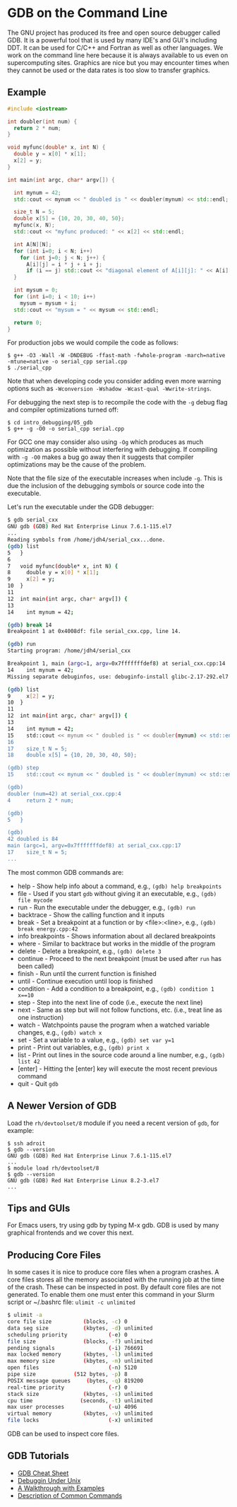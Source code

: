 # GDB on the Command Line

The GNU project has produced its free and open source debugger called GDB. It is a powerful tool that is used by many IDE's
and GUI's including DDT. It can be used for C/C++ and Fortran as well as other languages. We work on the command line here because it is always available to us even on supercomputing sites. Graphics are nice but you may encounter times when they cannot be used or the data rates is too slow to transfer graphics.

## Example

```c++
#include <iostream>

int doubler(int num) {
  return 2 * num;
}

void myfunc(double* x, int N) {
  double y = x[0] * x[1];
  x[2] = y;
}

int main(int argc, char* argv[]) {

  int mynum = 42;
  std::cout << mynum << " doubled is " << doubler(mynum) << std::endl;

  size_t N = 5;
  double x[5] = {10, 20, 30, 40, 50};
  myfunc(x, N);
  std::cout << "myfunc produced: " << x[2] << std::endl;

  int A[N][N];
  for (int i=0; i < N; i++)
    for (int j=0; j < N; j++) {
      A[i][j] = i * j + i + j;
      if (i == j) std::cout << "diagonal element of A[i][j]: " << A[i][j] << std::endl;
  }

  int mysum = 0;
  for (int i=0; i < 10; i++)
    mysum = mysum + i;
  std::cout << "mysum = " << mysum << std::endl;

  return 0;
}
```

For production jobs we would compile the code as follows:

```
$ g++ -O3 -Wall -W -DNDEBUG -ffast-math -fwhole-program -march=native -mtune=native -o serial_cpp serial.cpp
$ ./serial_cpp
```

Note that when developing code you consider adding even more warning options such as `-Wconversion -Wshadow -Wcast-qual -Wwrite-strings`.

For debugging the next step is to recompile the code with the `-g` debug flag and compiler optimizations turned off:

```
$ cd intro_debugging/05_gdb
$ g++ -g -O0 -o serial_cpp serial.cpp
```

For GCC one may consider also using `-Og` which produces as much optimization as possible without interfering with debugging. If compiling with `-g -O0` makes a bug go away then it suggests that compiler optimizations may be the cause of the problem.

Note that the file size of the executable increases when include `-g`. This is due the inclusion of the debugging symbols or source code into the executable.

Let's run the executable under the GDB debugger:

```bash
$ gdb serial_cxx
GNU gdb (GDB) Red Hat Enterprise Linux 7.6.1-115.el7
...
Reading symbols from /home/jdh4/serial_cxx...done.
(gdb) list
5	}
6	
7	void myfunc(double* x, int N) {
8	  double y = x[0] * x[1];
9	  x[2] = y;
10	}
11	
12	int main(int argc, char* argv[]) {
13	
14	  int mynum = 42;

(gdb) break 14
Breakpoint 1 at 0x4008df: file serial_cxx.cpp, line 14.

(gdb) run
Starting program: /home/jdh4/serial_cxx 

Breakpoint 1, main (argc=1, argv=0x7fffffffdef8) at serial_cxx.cpp:14
14	  int mynum = 42;
Missing separate debuginfos, use: debuginfo-install glibc-2.17-292.el7.x86_64 libgcc-4.8.5-39.el7.x86_64 libstdc++-4.8.5-39.el7.x86_64

(gdb) list
9	  x[2] = y;
10	}
11	
12	int main(int argc, char* argv[]) {
13	
14	  int mynum = 42;
15	  std::cout << mynum << " doubled is " << doubler(mynum) << std::endl;
16	
17	  size_t N = 5;
18	  double x[5] = {10, 20, 30, 40, 50};

(gdb) step
15	  std::cout << mynum << " doubled is " << doubler(mynum) << std::endl;

(gdb) 
doubler (num=42) at serial_cxx.cpp:4
4	  return 2 * num;

(gdb) 
5	}

(gdb) 
42 doubled is 84
main (argc=1, argv=0x7fffffffdef8) at serial_cxx.cpp:17
17	  size_t N = 5;
...
```

The most common GDB commands are:

+ help - Show help info about a command, e.g., `(gdb) help breakpoints`
+ file - Used if you start `gdb` without giving it an executable, e.g., `(gdb) file mycode`
+ run - Run the executable under the debugger, e.g., `(gdb) run`
+ backtrace - Show the calling function and it inputs
+ break - Set a breakpoint at a function or by &lt;file&gt;:&lt;line&gt;, e.g., `(gdb) break energy.cpp:42`
+ info breakpoints - Shows information about all declared breakpoints
+ where - Similar to backtrace but works in the middle of the program
+ delete - Delete a breakpoint, e.g., `(gdb) delete 3`
+ continue - Proceed to the next breakpoint (must be used after `run` has been called)
+ finish - Run until the current function is finished
+ until - Continue execution until loop is finished
+ condition - Add a condition to a breakpoint, e.g., `(gdb) condition 1 x==10`
+ step - Step into the next line of code (i.e., execute the next line)
+ next - Same as step but will not follow functions, etc. (i.e., treat line as one instruction)
+ watch - Watchpoints pause the program when a watched variable changes, e.g., `(gdb) watch x`
+ set - Set a variable to a value, e.g., `(gdb) set var y=1`
+ print - Print out variables, e.g., `(gdb) print x`
+ list - Print out lines in the source code around a line number, e.g., `(gdb) list 42`
+ [enter] - Hitting the [enter] key will execute the most recent previous command
+ quit - Quit `gdb`

## A Newer Version of GDB

Load the `rh/devtoolset/8` module if you need a recent version of `gdb`, for example:

```
$ ssh adroit
$ gdb --version
GNU gdb (GDB) Red Hat Enterprise Linux 7.6.1-115.el7
...
$ module load rh/devtoolset/8
$ gdb --version
GNU gdb (GDB) Red Hat Enterprise Linux 8.2-3.el7
...
```

## Tips and GUIs

For Emacs users, try using gdb by typing  M-x gdb. GDB is used by many graphical frontends and we cover this next.

## Producing Core Files

In some cases it is nice to produce core files when a program crashes. A core files stores all the memory associated with the running job at the time of the crash. These can be inspected in post. By default core files are not generated. To enable them one must enter this command in your Slurm script or ~/.bashrc file: `ulimit -c unlimited`

```bash
$ ulimit -a
core file size          (blocks, -c) 0
data seg size           (kbytes, -d) unlimited
scheduling priority             (-e) 0
file size               (blocks, -f) unlimited
pending signals                 (-i) 766691
max locked memory       (kbytes, -l) unlimited
max memory size         (kbytes, -m) unlimited
open files                      (-n) 5120
pipe size            (512 bytes, -p) 8
POSIX message queues     (bytes, -q) 819200
real-time priority              (-r) 0
stack size              (kbytes, -s) unlimited
cpu time               (seconds, -t) unlimited
max user processes              (-u) 4096
virtual memory          (kbytes, -v) unlimited
file locks                      (-x) unlimited
```

GDB can be used to inspect core files.

## GDB Tutorials

+ [GDB Cheat Sheet](http://www.yolinux.com/TUTORIALS/GDB-Commands.html)  
+ [Debuggin Under Unix](https://www.cs.cmu.edu/~gilpin/tutorial/)   
+ [A Walkthrough with Examples](https://www.cs.umd.edu/~srhuang/teaching/cmsc212/gdb-tutorial-handout.pdf)
+ [Description of Common Commands](https://www.google.com/url?sa=t&rct=j&q=&esrc=s&source=web&cd=13&ved=2ahUKEwjKwYLd8rDnAhUOlXIEHSYjBNgQFjAMegQIAhAB&url=https%3A%2F%2Fweb.eecs.umich.edu%2F~sugih%2Fpointers%2Fsummary.html&usg=AOvVaw2cdI0D3acP_2CQ_-SII44B)
